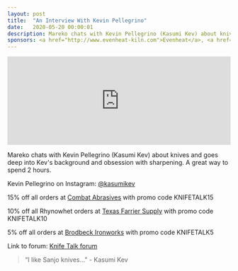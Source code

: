```yaml
---
layout: post
title:  "An Interview With Kevin Pellegrino"
date:   2020-05-20 00:00:01
description: Mareko chats with Kevin Pellegrino (Kasumi Kev) about knives and goes deep into Kev's background and obsession with sharpening. A great way to spend 2 hours. 
sponsors: <a href="http://www.evenheat-kiln.com">Evenheat</a>, <a href="http://www.combatabrasives.com">Combat Abrasives</a>, <a href="https://www.indasa-abrasives.com">IndasaUSA</a>,  <a href="http://www.texasfarriersupply.com">Texas Farrier Supply</a> and <a href="https://www.brodbeckironworks.com">Brodbeck Ironworks</a>.
---
```

                
<iframe frameborder="0" height="200" scrolling="no" src="https://playlist.megaphone.fm?e=TMN1376324814&light=true" width="100%"></iframe>

Mareko chats with Kevin Pellegrino (Kasumi Kev) about knives and goes deep into Kev's background and obsession with sharpening. A great way to spend 2 hours.  











   
  










Kevin Pellegrino on Instagram: <a href="https://www.instagram.com/kasumikev/">@kasumikev</a>    

            














  
15% off all orders at  <a href="http://www.combatabrasives.com">Combat Abrasives</a> with promo code KNIFETALK15

10% off all Rhynowhet orders at  <a href="http://www.texasfarriersupply.com">Texas Farrier Supply</a> with promo code KNIFETALK10  

5% off all orders at <a href="https://www.brodbeckironworks.com">Brodbeck Ironworks</a> with promo code KNIFETALK5
 

   
  

Link to forum: <a href="http://forum.knifetalk.net">Knife Talk forum</a>




 


<blockquote class="largeQuote">“I like Sanjo knives..." - Kasumi Kev</blockquote>



